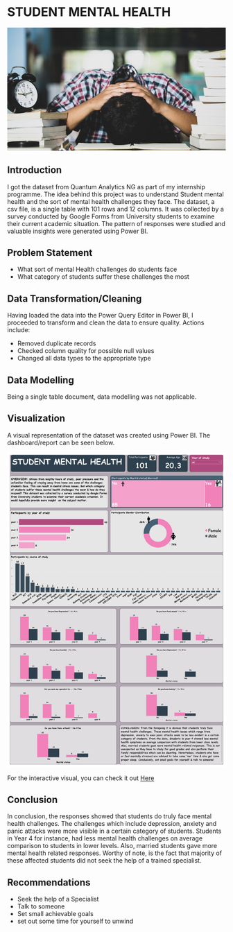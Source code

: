 # STUDENT MENTAL HEALTH

![](Student_Mental_Health_Image.jpg)


## Introduction 
I got the dataset from Quantum Analytics NG as part of my internship programme. The idea behind this project was to understand Student mental health and the sort of mental health challenges they face. The dataset, a csv file, is a single table with 101 rows and 12 columns. It was collected by a survey conducted by Google Forms from University students to examine their current academic situation. The pattern of responses were studied and valuable insights were generated using Power BI.


## Problem Statement
- What sort of mental Health challenges do students face
- What category of students suffer these challenges the most


## Data Transformation/Cleaning
Having loaded the data into the Power Query Editor in Power BI, I proceeded to transform and clean the data to ensure quality. Actions include:

- Removed duplicate records
- Checked column quality for possible null values
- Changed all data types to the appropriate type


## Data Modelling
Being a single table document, data modelling was not applicable.



## Visualization
A visual representation of the dataset was created using Power BI. The dashboard/report can be seen below.

![](Students_Mental_Health_Dashboard.jpg)

For the interactive visual, you can check it out [Here](https://app.powerbi.com/groups/me/reports/212694ac-4aff-44c0-8aed-da373b767de9/ReportSection?experience=power-bi)


## Conclusion
In conclusion, the responses showed that students do truly face mental health challenges. The challenges which include depression, anxiety and panic attacks were more visible in a certain category of students. Students in Year 4 for instance, had less mental health challenges on average comparison to students in lower levels. Also, married students gave more mental health related responses. Worthy of note, is the fact that majority of these affected students did not seek the help of a trained specialist.


## Recommendations
- Seek the help of a Specialist
- Talk to someone
- Set small achievable goals
- set out some time for yourself to unwind

